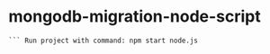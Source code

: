 # mongodb-migration-node-script

``` I'm using nodemon for running project repeatedly. 
``` Run project with command: npm start node.js
